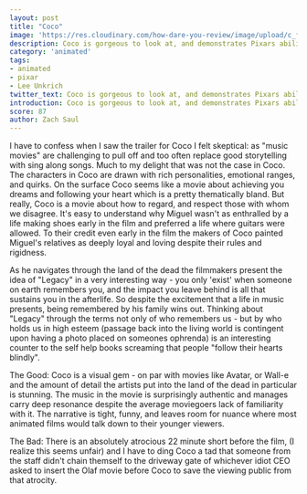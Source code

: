 ```yaml
---
layout: post
title: "Coco"
image: 'https://res.cloudinary.com/how-dare-you-review/image/upload/c_fill,h_399,w_760/v1528951322/maxresdefault.jpg'
description: Coco is gorgeous to look at, and demonstrates Pixars ability to immerse you in a foreign universe.      
category: 'animated'
tags: 
- animated
- pixar
- Lee Unkrich 
twitter_text: Coco is gorgeous to look at, and demonstrates Pixars ability to immerse you in a foreign universe.
introduction: Coco is gorgeous to look at, and demonstrates Pixars ability to immerse you in a foreign universe.
score: 87
author: Zach Saul
---
```


I have to confess when I saw the trailer for Coco I felt skeptical: as "music movies" are challenging to pull off and too often replace good storytelling with sing along songs. Much to my delight that was not the case in Coco. The characters in Coco are drawn with rich personalities, emotional ranges, and quirks. On the surface Coco seems like a movie about achieving you dreams and following your heart which is a pretty thematically bland. But really, Coco is a movie about how to regard, and respect those with whom we disagree. It's easy to understand why Miguel wasn't as enthralled by a life making shoes early in the film and preferred a life where guitars were allowed. To their credit even early in the film the makers of Coco painted Miguel's relatives as deeply loyal and loving despite their rules and rigidness.  

As he navigates through the land of the dead the filmmakers present the idea of "Legacy" in a very interesting way - you only 'exist' when someone on earth remembers you, and the impact you leave behind is all that sustains you in the afterlife. So despite the excitement that a life in music presents, being remembered by his family wins out. Thinking about "Legacy" through the terms not only of who remembers us - but by who holds us in high esteem (passage back into the living world is contingent upon having a photo placed on someones ophrenda) is an interesting counter to the self help books screaming that people "follow their hearts blindly".

The Good: 
Coco is a visual gem - on par with movies like Avatar, or Wall-e and the amount of detail the artists put into the land of the dead in particular is stunning. The music in the movie is surprisingly authentic and manages carry deep resonance despite the average moviegoers lack of familiarity with it. The narrative is tight, funny, and leaves room for nuance where most animated films would talk down to their younger viewers. 

The Bad: 
There is an absolutely atrocious 22 minute short before the film, (I realize this seems unfair) and I have to ding Coco a tad that someone from the staff didn't chain themself to the driveway gate of whichever idiot CEO asked to insert the Olaf movie before Coco to save the viewing public from that atrocity.         